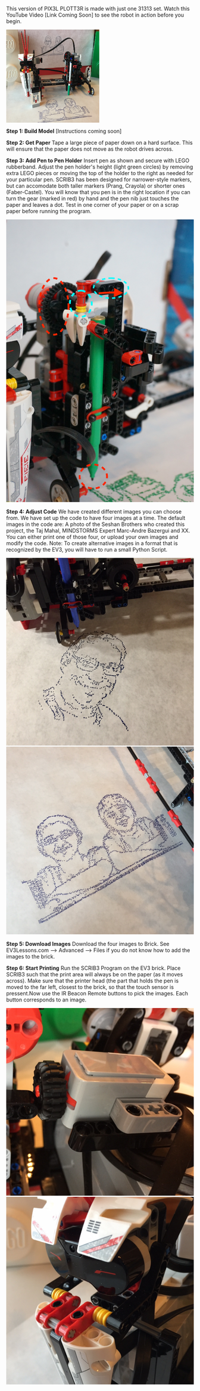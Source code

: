 
This version of PIX3L PLOTT3R is made with just one 31313 set. Watch this YouTube Video [Link Coming Soon] to see the robot in action before you begin.

<img src="../SCRIB3.JPG" align="center" height="250" width="250">

**Step 1: Build Model** [Instructions coming soon]


**Step 2: Get Paper** Tape a large piece of paper down on a hard surface. This will ensure that the paper does not move as the robot drives across.

**Step 3: Add Pen to Pen Holder** Insert pen as shown and secure with LEGO rubberband. Adjust the pen holder's height (light green circles) by removing extra LEGO pieces or moving the top of the holder to the right as needed for your particular pen. SCRIB3 has been designed for narrower-style markers, but can accomodate both taller markers (Prang, Crayola) or shorter ones (Faber-Castel). You will know that you pen is in the right location if you can turn the gear (marked in red) by hand and the pen nib just touches the paper and leaves a dot. Test in one corner of your paper or on a scrap paper before running the program.

![picture](PenHolder.JPG)

**Step 4: Adjust Code** We have created different images you can choose from. We have set up the code to have four images at a time. The default images in the code are: A photo of the Seshan Brothers who created this project, the Taj Mahal, MINDSTORMS Expert Marc-Andre Bazergui and XX.  You can either print one of those four, or upload your own images and modify the code.  Note: To create alternative images in a format that is recognized by the EV3, you will have to run a small Python Script.

![picture](MarcAndreBazergui.JPG)
![picture](SeshanBrothers.JPG)

**Step 5: Download Images** Download the four images to Brick. See EV3Lessons.com --> Advanced --> Files if you do not know how to add the images to the brick.

**Step 6: Start Printing** Run the SCRIB3 Program on the EV3 brick. Place SCRIB3 such that the print area will always be on the paper (as it moves across). Make sure that the printer head (the part that holds the pen is moved to the far left, closest to the brick, so that the touch sensor is pressent.Now use the IR Beacon Remote buttons to pick the images. Each button corresponds to an image.

![picture](Touch.JPG)
![picture](Infrared.JPG)
